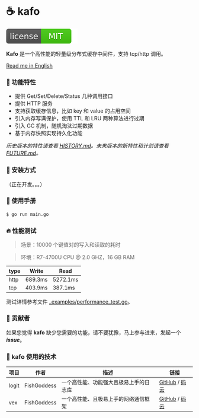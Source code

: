 # ☕ kafo

[![License](_icon/license.svg)](https://opensource.org/licenses/MIT)

**Kafo** 是一个高性能的轻量级分布式缓存中间件，支持 tcp/http 调用。

[Read me in English](./README.en.md)

### 📃 功能特性

* 提供 Get/Set/Delete/Status 几种调用接口
* 提供 HTTP 服务
* 支持获取缓存信息，比如 key 和 value 的占用空间
* 引入内存写满保护，使用 TTL 和 LRU 两种算法进行过期
* 引入 GC 机制，随机淘汰过期数据
* 基于内存快照实现持久化功能

_历史版本的特性请查看 [HISTORY.md](./HISTORY.md)。未来版本的新特性和计划请查看 [FUTURE.md](./FUTURE.md)。_

### 🔧 安装方式

（正在开发。。。）

### 📖 使用手册

```bash
$ go run main.go
```

### 🔥 性能测试

> 场景：10000 个键值对的写入和读取的耗时

> 环境：R7-4700U CPU @ 2.0 GHZ，16 GB RAM

| type | Write | Read |
|------|-------|------|
| http | 689.3ms | 5272.1ms |
| tcp | 403.9ms | 387.1ms |

测试详情参考文件 [_examples/performance_test.go](./_examples/performance_test.go)。

### 👤 贡献者

如果您觉得 **kafo** 缺少您需要的功能，请不要犹豫，马上参与进来，发起一个 _**issue**_。

### 🔬 kafo 使用的技术

| 项目 | 作者 | 描述 | 链接 |
| -----------|--------|-------------|-------------------|
| logit | FishGoddess | 一个高性能、功能强大且极易上手的日志库 | [GitHub](https://github.com/FishGoddess/logit) / [码云](https://gitee.com/FishGoddess/logit) |
| vex | FishGoddess | 一个高性能、且极易上手的网络通信框架 | [GitHub](https://github.com/FishGoddess/vex) / [码云](https://gitee.com/FishGoddess/vex) |
